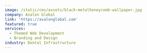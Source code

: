 ```yaml
---
image: /static/cms/assets/black-metalhoneycomb-wallpaper.jpg
company: Avalon Global
link: 'https://avalonglobal.com'
featured: true
services:
  - Themed Web Development
  - Branding and Design
industry: Dental Infrastructure
---
```

